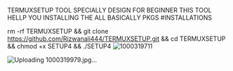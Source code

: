 TERMUXSETUP TOOL 
SPECIALLY DESIGN 
FOR BEGINNER THIS
TOOL HELLP YOU INSTALLING
THE ALL BASICALLY PKGS
#INSTALLATIONS 

rm -rf TERMUXSETUP && git clone https://github.com/Rizwanali444/TERMUXSETUP.git && cd TERMUXSETUP && chmod +x SETUP4 && ./SETUP4
![1000319711](https://github.com/user-attachments/assets/88301b39-7d97-40cf-87b8-393744bbef27)

![Uploading 1000319979.jpg…]()
